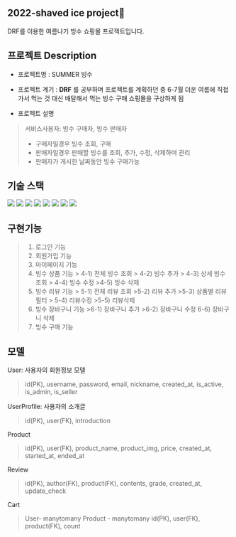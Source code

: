  

## 2022-shaved ice project🍨

DRF를 이용한 여름나기 빙수 쇼핑몰 프로젝트입니다.


## 프로젝트 Description
- 프로젝트명
 : SUMMER 빙수 
 
-  프로젝트 계기
: **DRF** 를 공부하며 프로젝트를 계획하던 중 6-7월 더운 여름에 직접 가서 먹는 것 대신 배달해서 먹는 빙수 구매 쇼핑몰을 구상하게 됨

- 프로젝트 설명
 >  서비스사용자: 빙수 구매자, 빙수 판매자
  > - 구매자일경우 빙수 조회, 구매
  > - 판매자일경우 판매할 빙수를 조회, 추가, 수정, 삭제하며 관리
  > - 판매자가 게시한 날짜동안 빙수 구매가능

> 
  
## 기술 스택
 <img src="https://img.shields.io/badge/python-3776AB?style=for-the-badge&logo=python&logoColor=yellow"> <img src="https://img.shields.io/badge/Django-092E20?style=for-the-badge&logo=django&logoColor=white">
<img src="https://img.shields.io/badge/Mysql-4479A1?style=for-the-badge&logo=mysql&logoColor=white">
 <img src="https://img.shields.io/badge/github-181717?style=for-the-badge&logo=github&logoColor=white">
  <img src="https://img.shields.io/badge/git-F05032?style=for-the-badge&logo=git&logoColor=white">
 <img src="https://img.shields.io/badge/bootstrap-7952B3?style=for-the-badge&logo=bootstrap&logoColor=white">
 <img src="https://img.shields.io/badge/postman-FF6C37?style=for-the-badge&logo=postman&logoColor=white">
  <img src="https://img.shields.io/badge/notion-000000?style=for-the-badge&logo=notion&logoColor=white">


## 구현기능
> 1. 로그인 기능
> 2. 회원가입 기능
> 3. 마이페이지 기능
> 4. 빙수 상품 기능
	  >  4-1) 전체 빙수 조회 
	  > 4-2) 빙수 추가 
	  > 4-3) 상세 빙수 조회 
	  > 4-4) 빙수 수정
	  >4-5) 빙수 삭제
>5. 빙수 리뷰 기능
	>	5-1) 전체 리뷰 조회
	>5-2) 리뷰 추가
	>5-3) 상품별 리뷰 필터
	> 5-4) 리뷰수정
	>5-5) 리뷰삭제
>6. 빙수 장바구니 기능
	>6-1) 장바구니 추가
	>6-2) 장바구니 수정
	6-6) 장바구니 삭제
>7. 빙수 구매 기능
	

## 모델
User: 사용자의 회원정보 모델
> id(PK), username, password, email, nickname, created_at, is_active, is_admin, is_seller

UserProfile: 사용자의 소개글
> id(PK), user(FK), introduction

Product
>id(PK), user(FK), product_name, product_img, price, created_at, started_at, ended_at

Review
>id(PK), author(FK), product(FK), contents, grade, created_at, update_check

Cart
> User- manytomany
> Product - manytomany
> id(PK), user(FK), product(FK), count
